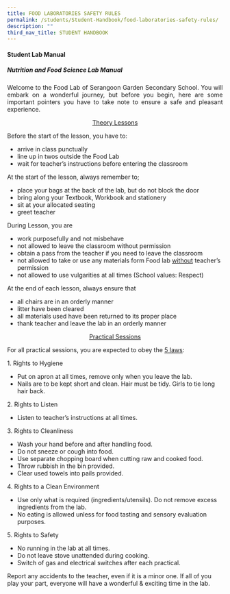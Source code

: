 ```yaml
---
title: FOOD LABORATORIES SAFETY RULES
permalink: /students/Student-Handbook/food-laboratories-safety-rules/
description: ""
third_nav_title: STUDENT HANDBOOK
---
```



#### **Student Lab Manual**

##### **Nutrition and Food Science Lab Manual**

<p style="text-align: justify;"> Welcome to the Food Lab of Serangoon Garden Secondary School. You will embark on a wonderful journey, but before you begin, here are some important pointers you have to take note to ensure a safe and pleasant experience. </p>

 <p style="text-align: center;"><u>Theory Lessons</u></p>

Before the start of the lesson, you have to:

*   arrive in class punctually
*   line up in twos outside the Food Lab
*   wait for teacher’s instructions before entering the classroom

At the start of the lesson, always remember to;

*   place your bags at the back of the lab, but do not block the door
*   bring along your Textbook, Workbook and stationery
*   sit at your allocated seating
*   greet teacher

During Lesson, you are

*   work purposefully and not misbehave
*   not allowed to leave the classroom without permission
*   obtain a pass from the teacher if you need to leave the classroom
*   not allowed to take or use any materials form Food lab <u>without</u> teacher’s permission
*   not allowed to use vulgarities at all times (School values: Respect)

At the end of each lesson, always ensure that

*   all chairs are in an orderly manner
*   litter have been cleared
*   all materials used have been returned to its proper place
*   thank teacher and leave the lab in an orderly manner


 <p style="text-align: center;"><u>Practical Sessions</u></p>

For all practical sessions, you are expected to obey the <u>5 laws</u>:

<p> 1.  Rights to Hygiene </p>

*   Put on apron at all times, remove only when you leave the lab.
*   Nails are to be kept short and clean. Hair must be tidy. Girls to tie long hair back.

<p> 2.  Rights to Listen </p>

*   Listen to teacher’s instructions at all times.

<p> 3.  Rights to Cleanliness </p>

*   Wash your hand before and after handling food.
*   Do not sneeze or cough into food.
*   Use separate chopping board when cutting raw and cooked food.
*   Throw rubbish in the bin provided.
*   Clear used towels into pails provided.

<p> 4.  Rights to a Clean Environment </p>

*   Use only what is required (ingredients/utensils). Do not remove excess ingredients from the lab.
*   No eating is allowed unless for food tasting and sensory evaluation purposes.

<p> 5.  Rights to Safety </p>

*   No running in the lab at all times.
*   Do not leave stove unattended during cooking.
*   Switch of gas and electrical switches after each practical.

Report any accidents to the teacher, even if it is a minor one. If all of you play your part, everyone will have a wonderful & exciting time in the lab.